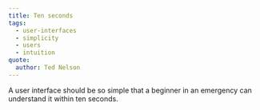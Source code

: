 ```yaml
---
title: Ten seconds
tags:
  - user-interfaces
  - simplicity
  - users
  - intuition
quote:
  author: Ted Nelson
---
```


A user interface should be so simple that a beginner in an emergency can understand it within ten seconds.
